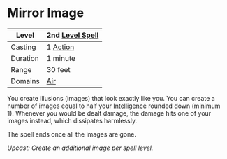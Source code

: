 ---
---

# Mirror Image

|Level|2nd [Level Spell](../../../Spell%20Level.md)|
|-----|---------------|
|Casting|1 [Action](../../../../Game%20Procedures/Action.md)|
|Duration|1 minute|
|Range|30 feet|
|Domains|[Air](../../../Spell%20Domains/Air.md)|

You create illusions (images) that look exactly like you. You can create a number of images equal to half your [Intelligence](../../../../Player%20Characters/Chosen%20Statistics/Intelligence.md) rounded down (minimum 1). Whenever you would be dealt damage, the damage hits one of your images instead, which dissipates harmlessly. 

The spell ends once all the images are gone.

*Upcast: Create an additional image per spell level.*
